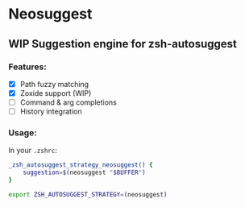 # Neosuggest

## WIP Suggestion engine for zsh-autosuggest

### Features:

- [x] Path fuzzy matching
- [x] Zoxide support (WIP)
- [ ] Command & arg completions
- [ ] History integration

### Usage:

In your `.zshrc`:
```zsh
_zsh_autosuggest_strategy_neosuggest() {
    suggestion=$(neosuggest "$BUFFER")        
}

export ZSH_AUTOSUGGEST_STRATEGY=(neosuggest)
```
